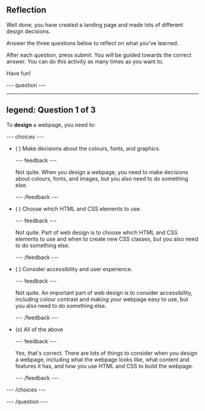 ## Reflection

Well done, you have created a landing page and made lots of different design decisions.

Answer the three questions below to reflect on what you've learned.

After each question, press submit. You will be guided towards the correct answer. You can do this activity as many times as you want to.

Have fun!

--- question ---

---
legend: Question 1 of 3
---

To **design** a webpage, you need to:

--- choices ---

- ( ) Make decisions about the colours, fonts, and graphics.

  --- feedback ---

  Not quite. When you design a webpage, you need to make decisions about colours, fonts, and images, but you also need to do something else.

  --- /feedback ---

- ( ) Choose which HTML and CSS elements to use.

  --- feedback ---

  Not quite. Part of web design is to choose which HTML and CSS elements to use and when to create new CSS classes, but you also need to do something else.
  
  --- /feedback ---

- ( ) Consider accessibility and user experience.

  --- feedback ---

  Not quite. An important part of web design is to consider accessibility, including colour contrast and making your webpage easy to use, but you also need to do something else.

  --- /feedback ---

- (x) All of the above

  --- feedback ---

  Yes, that's correct. There are lots of things to consider when you design a webpage, including what the webpage looks like, what content and features it has, and how you use HTML and CSS to build the webpage. 

  --- /feedback ---

--- /choices ---

--- /question ---
